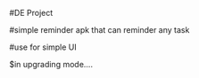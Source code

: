 #DE Project

#simple reminder apk that can reminder any task

#use for simple UI


$in upgrading mode....